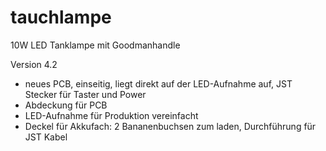 # tauchlampe

10W LED Tanklampe mit Goodmanhandle

Version 4.2
- neues PCB, einseitig, liegt direkt auf der LED-Aufnahme auf, JST Stecker für Taster und Power
- Abdeckung für PCB
- LED-Aufnahme für Produktion vereinfacht
- Deckel für Akkufach: 2 Bananenbuchsen zum laden, Durchführung für JST Kabel


